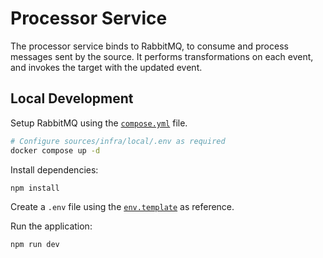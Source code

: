 # Processor Service

The processor service binds to RabbitMQ, to consume and process
messages sent by the source. It performs transformations on each
event, and invokes the target with the updated event.

## Local Development

Setup RabbitMQ using the [`compose.yml`](../infra/local/compose.yml) file.

```sh
# Configure sources/infra/local/.env as required
docker compose up -d
```

Install dependencies:

```sh
npm install
```

Create a `.env` file using the [`env.template`](./env.template) as
reference.

Run the application:

```sh
npm run dev
```
